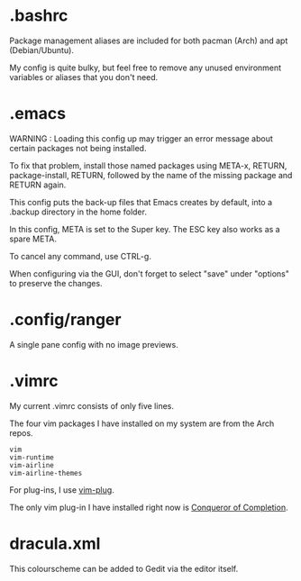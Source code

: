 # .bashrc

Package management aliases are included for both pacman (Arch) and apt (Debian/Ubuntu).

My config is quite bulky, but feel free to remove any unused environment variables or aliases that you don't need.

# .emacs

WARNING : Loading this config up may trigger an error message about certain packages not being installed.

To fix that problem, install those named packages using META-x, RETURN, package-install, RETURN, followed by the name of the missing package and RETURN again.

This config puts the back-up files that Emacs creates by default, into a .backup directory in the home folder.

In this config, META is set to the Super key. The ESC key also works as a spare META.

To cancel any command, use CTRL-g.

When configuring via the GUI, don't forget to select "save" under "options" to preserve the changes.

# .config/ranger

A single pane config with no image previews.

# .vimrc

My current .vimrc consists of only five lines.

The four vim packages I have installed on my system are from the Arch repos.

```
vim
vim-runtime
vim-airline
vim-airline-themes
```

For plug-ins, I use [vim-plug](https://www.youtube.com/watch?v=nDv9iPv_8R4).

The only vim plug-in I have installed right now is [Conqueror of Completion](https://github.com/neoclide/coc.nvim/wiki/Install-coc.nvim).

# dracula.xml

This colourscheme can be added to Gedit via the editor itself.
